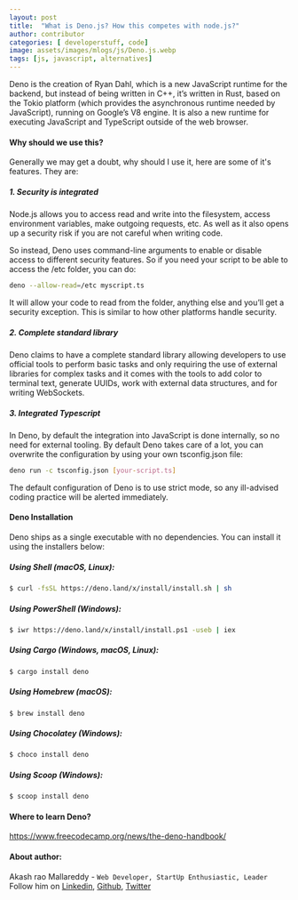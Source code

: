 ```yaml
---
layout: post
title:  "What is Deno.js? How this competes with node.js?"
author: contributor
categories: [ developerstuff, code]
image: assets/images/mlogs/js/Deno.js.webp
tags: [js, javascript, alternatives]
---
```


Deno is the creation of Ryan Dahl, which is a new JavaScript runtime for the backend, but instead of being written in C++, it’s written in Rust, based on the Tokio platform (which provides the asynchronous runtime needed by JavaScript), running on Google’s V8 engine. It is also a new runtime for executing JavaScript and TypeScript outside of the web browser. 


#### Why should we use this?   

Generally we may get a doubt, why should I use it, here are some of it's features. They are:

##### 1. Security is integrated

Node.js allows you to access read and write into the filesystem, access environment variables, make outgoing requests, etc. As well as it also opens up a security risk if you are not careful when writing code.

So instead, Deno uses command-line arguments to enable or disable access to different security features. So if you need your script to be able to access the /etc folder, you can do:
 
```sh
deno --allow-read=/etc myscript.ts
```
It will allow your code to read from the folder, anything else and you’ll get a security exception. This is similar to how other platforms handle security. 

##### 2. Complete standard library

Deno claims to have a complete standard library allowing developers to use official tools to perform basic tasks and only requiring the use of external libraries for complex tasks and it comes with the tools to add color to terminal text, generate UUIDs, work with external data structures,  and for writing WebSockets.

##### 3. Integrated Typescript

In Deno, by default the integration into JavaScript is done internally, so no need for external tooling. By default Deno takes care of a lot, you can overwrite the configuration by using your own tsconfig.json file:

```sh
deno run -c tsconfig.json [your-script.ts]
```
The default configuration of Deno is to use strict mode, so any ill-advised coding practice will be alerted immediately.


#### Deno Installation

Deno ships as a single executable with no dependencies. You can install it using the installers below: 

##### Using Shell (macOS, Linux):
```sh
$ curl -fsSL https://deno.land/x/install/install.sh | sh
```
##### Using PowerShell (Windows):
```sh
$ iwr https://deno.land/x/install/install.ps1 -useb | iex
```
##### Using Cargo (Windows, macOS, Linux):
```sh
$ cargo install deno
```
##### Using Homebrew (macOS):
```sh
$ brew install deno
```
##### Using Chocolatey (Windows):
```sh
$ choco install deno
```
##### Using Scoop (Windows):
```sh
$ scoop install deno
```


#### Where to learn Deno?

https://www.freecodecamp.org/news/the-deno-handbook/

#### About author:
Akash rao Mallareddy - `Web Developer, StartUp Enthusiastic, Leader`              
Follow him on [Linkedin](https://www.linkedin.com/in/akash-rao-mallareddy-055520168/), [Github](https://github.com/Akashmallareddy), [Twitter](https://twitter.com/AkashMallareddy)
